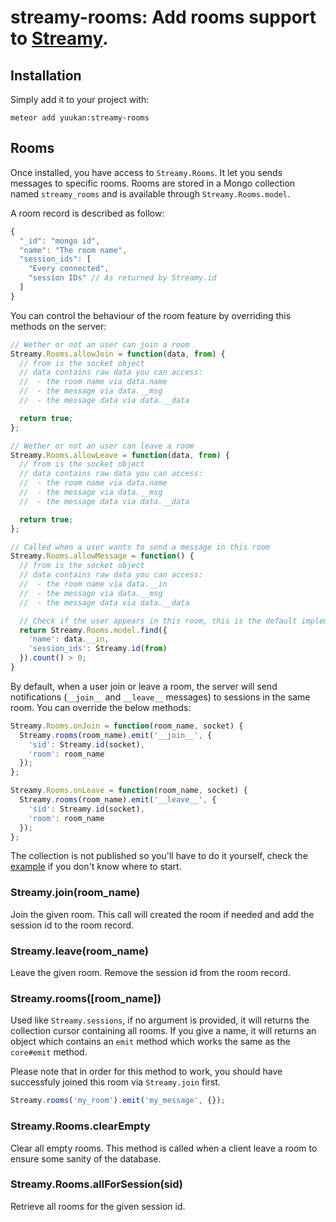 # streamy-rooms: Add rooms support to [Streamy](https://github.com/YuukanOO/streamy).

## Installation

Simply add it to your project with:

```console
meteor add yuukan:streamy-rooms
```

## Rooms

Once installed, you have access to `Streamy.Rooms`. It let you sends messages to specific rooms. Rooms are stored in a Mongo collection named `streamy_rooms` and is available through `Streamy.Rooms.model`.

A room record is described as follow:

```javascript
{
  "_id": "mongo id",
  "name": "The room name",
  "session_ids": [
    "Every connected",
    "session IDs" // As returned by Streamy.id
  ]
}
```

You can control the behaviour of the room feature by overriding this methods on the server:

```javascript
// Wether or not an user can join a room
Streamy.Rooms.allowJoin = function(data, from) {
  // from is the socket object
  // data contains raw data you can access:
  //  - the room name via data.name
  //  - the message via data.__msg
  //  - the message data via data.__data

  return true;
};

// Wether or not an user can leave a room
Streamy.Rooms.allowLeave = function(data, from) {
  // from is the socket object
  // data contains raw data you can access:
  //  - the room name via data.name
  //  - the message via data.__msg
  //  - the message data via data.__data

  return true;
};

// Called when a user wants to send a message in this room
Streamy.Rooms.allowMessage = function() {
  // from is the socket object
  // data contains raw data you can access:
  //  - the room name via data.__in
  //  - the message via data.__msg
  //  - the message data via data.__data

  // Check if the user appears in this room, this is the default implementation
  return Streamy.Rooms.model.find({ 
    'name': data.__in, 
    'session_ids': Streamy.id(from)
  }).count() > 0;
}
```

By default, when a user join or leave a room, the server will send notifications (`__join__` and `__leave__` messages) to sessions in the same room. You can override the below methods:

```javascript
Streamy.Rooms.onJoin = function(room_name, socket) {
  Streamy.rooms(room_name).emit('__join__', {
    'sid': Streamy.id(socket),
    'room': room_name
  });
};

Streamy.Rooms.onLeave = function(room_name, socket) {
  Streamy.rooms(room_name).emit('__leave__', {
    'sid': Streamy.id(socket),
    'room': room_name
  });
};
```

The collection is not published so you'll have to do it yourself, check the [example](https://github.com/YuukanOO/streamy/tree/master/examples/chat) if you don't know where to start.

### Streamy.join(room_name)

Join the given room. This call will created the room if needed and add the session id to the room record.

### Streamy.leave(room_name)

Leave the given room. Remove the session id from the room record.

### Streamy.rooms([room_name])

Used like `Streamy.sessions`, if no argument is provided, it will returns the collection cursor containing all rooms. If you give a name, it will returns an object which contains an `emit` method which works the same as the `core#emit` method.

Please note that in order for this method to work, you should have successfuly joined this room via `Streamy.join` first.

```javascript
Streamy.rooms('my_room').emit('my_message', {});
```

### Streamy.Rooms.clearEmpty

Clear all empty rooms. This method is called when a client leave a room to ensure some sanity of the database.

### Streamy.Rooms.allForSession(sid)

Retrieve all rooms for the given session id.